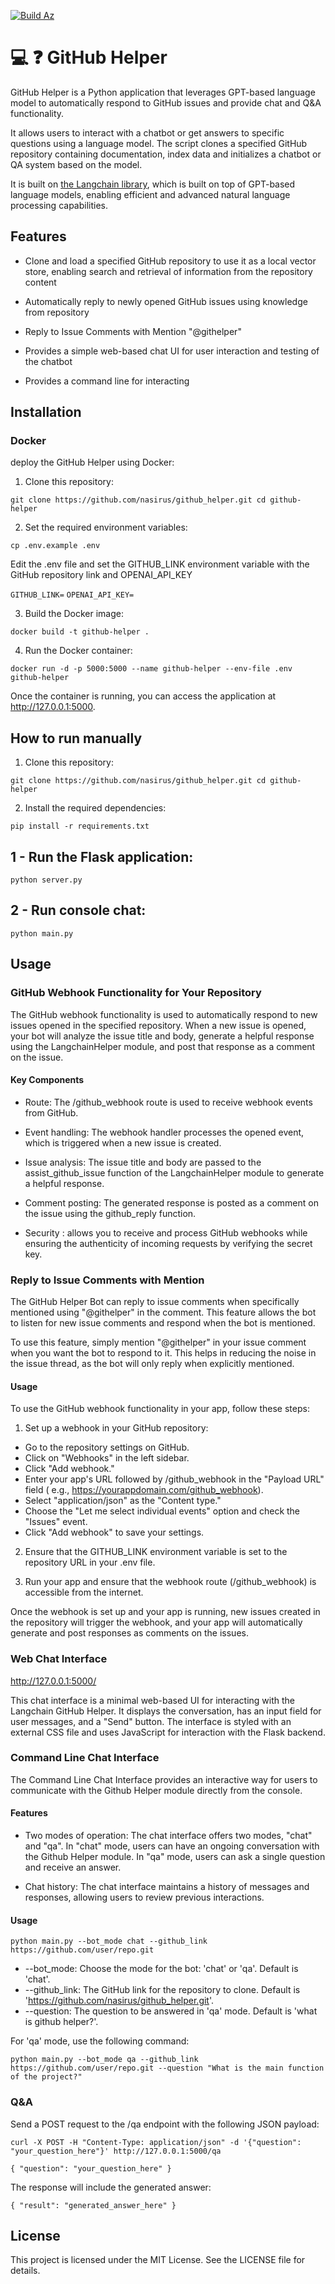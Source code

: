 [![Build Az](https://github.com/nasirus/github_helper/actions/workflows/main_nasirus-github-helper.yml/badge.svg)](https://github.com/nasirus/github_helper/actions/workflows/main_nasirus-github-helper.yml)

# 💻 ❓ GitHub Helper

GitHub Helper is a Python application that leverages GPT-based language model to automatically respond to GitHub
issues and provide chat and Q&A functionality.

It allows users to interact with a chatbot or get answers to specific questions using a language model. The script
clones a specified GitHub repository containing documentation, index data and initializes a chatbot or QA system based
on the model.

It is built on [the Langchain library](https://github.com/hwchase17/langchain), which is built on top of GPT-based
language models, enabling efficient and advanced natural language processing capabilities.

## Features

* Clone and load a specified GitHub repository to use it as a local vector store, enabling search and retrieval of
  information from the repository content

* Automatically reply to newly opened GitHub issues using knowledge from repository

* Reply to Issue Comments with Mention "@githelper"

* Provides a simple web-based chat UI for user interaction and testing of the chatbot

* Provides a command line for interacting

## Installation

### Docker

deploy the GitHub Helper using Docker:

1. Clone this repository:

`git clone https://github.com/nasirus/github_helper.git
cd github-helper`

2. Set the required environment variables:

`cp .env.example .env`

Edit the .env file and set the GITHUB_LINK environment variable with the GitHub repository link and OPENAI_API_KEY

`GITHUB_LINK=`
`OPENAI_API_KEY=`

3. Build the Docker image:

`docker build -t github-helper .`

4. Run the Docker container:

`docker run -d -p 5000:5000 --name github-helper --env-file .env github-helper`

Once the container is running, you can access the application at http://127.0.0.1:5000.

## How to run manually

1. Clone this repository:

`git clone https://github.com/nasirus/github_helper.git
cd github-helper`

2. Install the required dependencies:

`pip install -r requirements.txt`

## 1 - Run the Flask application:

`python server.py`

## 2 - Run console chat:

`python main.py`

## Usage

### GitHub Webhook Functionality for Your Repository

The GitHub webhook functionality is used to automatically respond to new issues opened in the specified
repository. When a new issue is opened, your bot will analyze the issue title and body, generate a helpful response
using the LangchainHelper module, and post that response as a comment on the issue.

#### Key Components

* Route: The /github_webhook route is used to receive webhook events from GitHub.

* Event handling: The webhook handler processes the opened event, which is triggered when a new issue is created.

* Issue analysis: The issue title and body are passed to the assist_github_issue function of the LangchainHelper module
  to generate a helpful response.

* Comment posting: The generated response is posted as a comment on the issue using the github_reply function.

* Security : allows you to receive and process GitHub webhooks while ensuring the authenticity of incoming requests by
  verifying the secret key.

### Reply to Issue Comments with Mention

The GitHub Helper Bot can reply to issue comments when specifically mentioned using "@githelper" in the comment. This
feature allows the bot to listen for new issue comments and respond when the bot is mentioned.

To use this feature, simply mention "@githelper" in your issue comment when you want the bot to respond to it. This
helps in reducing the noise in the issue thread, as the bot will only reply when explicitly mentioned.

#### Usage

To use the GitHub webhook functionality in your app, follow these steps:

1. Set up a webhook in your GitHub repository:

* Go to the repository settings on GitHub.
* Click on "Webhooks" in the left sidebar.
* Click "Add webhook."
* Enter your app's URL followed by /github_webhook in the "Payload URL" field (
  e.g., https://yourappdomain.com/github_webhook).
* Select "application/json" as the "Content type."
* Choose the "Let me select individual events" option and check the "Issues" event.
* Click "Add webhook" to save your settings.

2. Ensure that the GITHUB_LINK environment variable is set to the repository URL in your .env file.

3. Run your app and ensure that the webhook route (/github_webhook) is accessible from the internet.

Once the webhook is set up and your app is running, new issues created in the repository will trigger the webhook, and
your app will automatically generate and post responses as comments on the issues.

### Web Chat Interface

http://127.0.0.1:5000/

This chat interface is a minimal web-based UI for interacting with the Langchain GitHub Helper. It displays the
conversation, has an input field for user messages, and a "Send" button. The interface is styled with an external CSS
file and uses JavaScript for interaction with the Flask backend.

### Command Line Chat Interface

The Command Line Chat Interface provides an interactive way for users to communicate with the Github Helper module
directly from the console.

#### Features

* Two modes of operation: The chat interface offers two modes, "chat" and "qa". In "chat" mode, users can have an
  ongoing conversation with the Github Helper module. In "qa" mode, users can ask a single question and receive an
  answer.

* Chat history: The chat interface maintains a history of messages and responses, allowing users to review previous
  interactions.

#### Usage

`python main.py --bot_mode chat --github_link https://github.com/user/repo.git`

* --bot_mode: Choose the mode for the bot: 'chat' or 'qa'. Default is 'chat'.
* --github_link: The GitHub link for the repository to clone. Default is 'https://github.com/nasirus/github_helper.git'.
* --question: The question to be answered in 'qa' mode. Default is 'what is github helper?'.

For 'qa' mode, use the following command:

`python main.py --bot_mode qa --github_link https://github.com/user/repo.git --question "What is the main function of the project?"`

### Q&A

Send a POST request to the /qa endpoint with the following JSON payload:

`curl -X POST -H "Content-Type: application/json" -d '{"question": "your_question_here"}' http://127.0.0.1:5000/qa
`

`{
"question": "your_question_here"
}`

The response will include the generated answer:

`{
"result": "generated_answer_here"
}`

## License

This project is licensed under the MIT License. See the LICENSE file for details.
